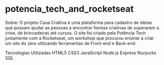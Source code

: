 # potencia_tech_and_rocketseat
Sobre:
O projeto Casa Criativa é uma plataforma para cadastro de ideias que possam ajudar as pessoas a encontrar formas criativas de superarem a crise, de brincadeiras até cursos. O site foi criado pela Potência Tech juntamente com a Rocketseat, um workshop que procurou ensinar a criar um site do zero utilizando ferramentas de Front-end e Back-end.

Tecnologias Utilizadas
HTML5
CSS3
JavaScript
Node.js
Express
Nunjucks
SQL
